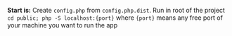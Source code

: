**Start is:** Create `config.php` from `config.php.dist`.
Run in root of the project `cd public; php -S localhost:{port}`
where `{port}` means any free port of your machine you want to run the app